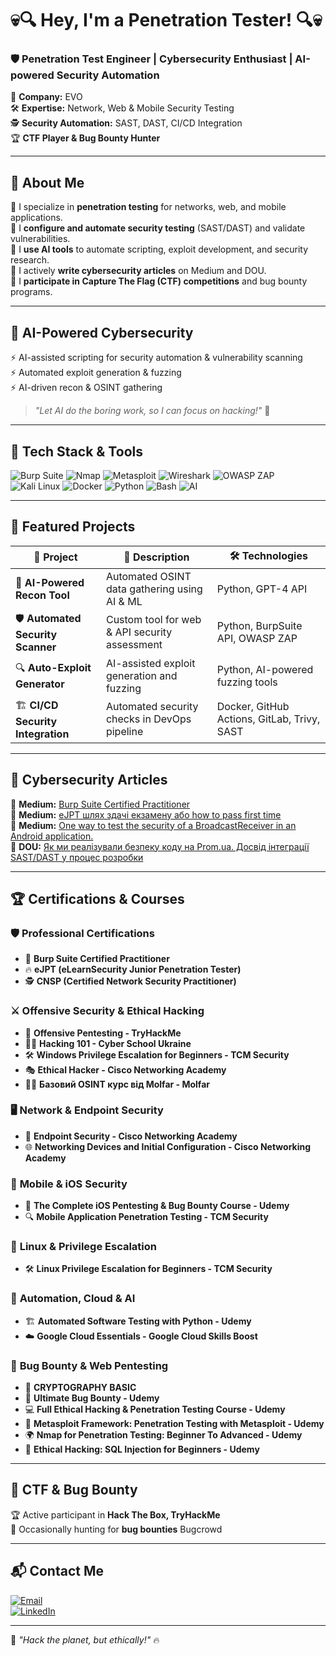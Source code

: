 # 💀🔍 Hey, I'm a Penetration Tester! 🔍💀

### 🛡️ **Penetration Test Engineer | Cybersecurity Enthusiast | AI-powered Security Automation**    

💼 **Company:** EVO  
🛠️ **Expertise:** Network, Web & Mobile Security Testing  
🕵️ **Security Automation:** SAST, DAST, CI/CD Integration  
🏆 **CTF Player & Bug Bounty Hunter**  

---

## 🚀 About Me  

🔹 I specialize in **penetration testing** for networks, web, and mobile applications.  
🔹 I **configure and automate security testing** (SAST/DAST) and validate vulnerabilities.  
🔹 I **use AI tools** to automate scripting, exploit development, and security research.  
🔹 I actively **write cybersecurity articles** on Medium and DOU.  
🔹 I **participate in Capture The Flag (CTF) competitions** and bug bounty programs.  

---

## 🤖 AI-Powered Cybersecurity  

⚡ AI-assisted scripting for security automation & vulnerability scanning  
⚡ Automated exploit generation & fuzzing  
⚡ AI-driven recon & OSINT gathering  

> *"Let AI do the boring work, so I can focus on hacking!"* 🚀  

---

## 🔧 Tech Stack & Tools  

![Burp Suite](https://img.shields.io/badge/Burp_Suite-%23FF7139.svg?style=for-the-badge&logo=burp-suite&logoColor=white)
![Nmap](https://img.shields.io/badge/Nmap-%230079C1.svg?style=for-the-badge&logo=nmap&logoColor=white)
![Metasploit](https://img.shields.io/badge/Metasploit-%230E8A16.svg?style=for-the-badge&logo=metasploit&logoColor=white)
![Wireshark](https://img.shields.io/badge/Wireshark-%231677A8.svg?style=for-the-badge&logo=wireshark&logoColor=white)
![OWASP ZAP](https://img.shields.io/badge/OWASP_ZAP-%23FF0000.svg?style=for-the-badge&logo=OWASP&logoColor=white)
![Kali Linux](https://img.shields.io/badge/Kali_Linux-%23397996.svg?style=for-the-badge&logo=kali-linux&logoColor=white)
![Docker](https://img.shields.io/badge/Docker-%232496ED.svg?style=for-the-badge&logo=docker&logoColor=white)
![Python](https://img.shields.io/badge/Python-%233776AB.svg?style=for-the-badge&logo=python&logoColor=white)
![Bash](https://img.shields.io/badge/Bash-%234EAA25.svg?style=for-the-badge&logo=gnu-bash&logoColor=white)
![AI](https://img.shields.io/badge/AI_Automation-%237A1EA1.svg?style=for-the-badge&logo=openai&logoColor=white)

---

## 📂 Featured Projects  

| 🔹 Project | 📌 Description | 🛠️ Technologies |
|-----------|--------------|---------------|
| 🤖 **AI-Powered Recon Tool** | Automated OSINT data gathering using AI & ML | Python, GPT-4 API |
| 🛡️ **Automated Security Scanner** | Custom tool for web & API security assessment | Python, BurpSuite API, OWASP ZAP |
| 🔍 **Auto-Exploit Generator** | AI-assisted exploit generation and fuzzing | Python, AI-powered fuzzing tools |
| 🏗 **CI/CD Security Integration** | Automated security checks in DevOps pipeline | Docker, GitHub Actions, GitLab, Trivy, SAST |

---

## 📜 Cybersecurity Articles  

📝 **Medium:** [Burp Suite Certified Practitioner](https://medium.com/@zavadanazar/%D0%BC%D1%96%D0%B9-%D1%88%D0%BB%D1%8F%D1%85-%D0%B4%D0%BE-%D0%B7%D0%B4%D0%B0%D1%87%D1%96-%D0%B5%D0%BA%D0%B7%D0%B0%D0%BC%D0%B5%D0%BD%D1%83-burp-suite-certified-practitioner-8740bd94a540)  
📝 **Medium:** [eJPT шлях здачі екзамену або how to pass first time](https://medium.com/@zavadanazar/ejpt-%D1%88%D0%BB%D1%8F%D1%85-%D0%B7%D0%B4%D0%B0%D1%87%D1%96-%D0%B5%D0%BA%D0%B7%D0%B0%D0%BC%D0%B5%D0%BD%D1%83-%D0%B0%D0%B1%D0%BE-how-to-pass-first-time-aa3b01165761)  
📝 **Medium:** [One way to test the security of a BroadcastReceiver in an Android application.](https://medium.com/@zavadanazar/one-way-to-test-the-security-of-a-broadcastreceiver-in-an-android-application-566ba17b0911)  
📝 **DOU:** [Як ми реалізували безпеку коду на Prom.ua. Досвід інтеграції SAST/DAST у процес розробки](https://dou.ua/forums/topic/50592/)  

---

## 🏆 Certifications & Courses  

### 🛡 **Professional Certifications**
- 🏅 **Burp Suite Certified Practitioner**  
- 🔥 **eJPT (eLearnSecurity Junior Penetration Tester)**  
- 🕵️ **CNSP (Certified Network Security Practitioner)**  

### ⚔️ **Offensive Security & Ethical Hacking**
- 🏹 **Offensive Pentesting - TryHackMe**  
- 🏴‍☠️ **Hacking 101 - Cyber School Ukraine**  
- 🛠 **Windows Privilege Escalation for Beginners - TCM Security**  
- 🎭 **Ethical Hacker - Cisco Networking Academy**  
- 🕵️‍♂️ **Базовий OSINT курс від Molfar - Molfar**  

### 🖥 **Network & Endpoint Security**
- 🔐 **Endpoint Security - Cisco Networking Academy**  
- 🌐 **Networking Devices and Initial Configuration - Cisco Networking Academy**  

### 📱 **Mobile & iOS Security**
- 📲 **The Complete iOS Pentesting & Bug Bounty Course - Udemy**  
- 🔍 **Mobile Application Penetration Testing - TCM Security**  

### 🐧 **Linux & Privilege Escalation**
- 🛠 **Linux Privilege Escalation for Beginners - TCM Security**  

### 🤖 **Automation, Cloud & AI**
- 🏗 **Automated Software Testing with Python - Udemy**  
- ☁️ **Google Cloud Essentials - Google Cloud Skills Boost**  

### 🐞 **Bug Bounty & Web Pentesting**
- 🔑 **CRYPTOGRAPHY BASIC**
- 🎯 **Ultimate Bug Bounty - Udemy**  
- 💻 **Full Ethical Hacking & Penetration Testing Course - Udemy**  
- 📌 **Metasploit Framework: Penetration Testing with Metasploit - Udemy**  
- 🌍 **Nmap for Penetration Testing: Beginner To Advanced - Udemy**  
- 💉 **Ethical Hacking: SQL Injection for Beginners - Udemy**  

---

## 🎯 CTF & Bug Bounty  

🏆 Active participant in **Hack The Box, TryHackMe**  
🔎 Occasionally hunting for **bug bounties** Bugcrowd  

---

## 📬 Contact Me  

[![Email](https://img.shields.io/badge/Email-zavadanazar@gmail.com-%23D14836?style=for-the-badge&logo=gmail&logoColor=white)](mailto:zavadanazar@gmail.com)  
[![LinkedIn](https://img.shields.io/badge/LinkedIn-Connect-blue?style=for-the-badge&logo=linkedin&logoColor=white)](https://www.linkedin.com/in/zavada-nazarii)


---

🚀 *"Hack the planet, but ethically!"* 🔥  

